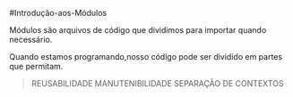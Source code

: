#Introdução-aos-Módulos 


Módulos são arquivos de código que dividimos para importar quando necessário.

Quando estamos programando,nosso código pode ser dividido em partes que permitam.

> REUSABILIDADE
 > MANUTENIBILIDADE
  > SEPARAÇÃO DE CONTEXTOS
